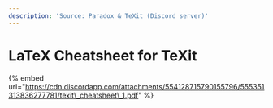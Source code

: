 ```yaml
---
description: 'Source: Paradox & TeXit (Discord server)'
---
```


# LaTeX Cheatsheet for TeXit



{% embed url="https://cdn.discordapp.com/attachments/554128715790155796/555351313836277781/texit\_cheatsheet\_1.pdf" %}



